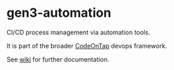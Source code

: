 # gen3-automation
CI/CD process management via automation tools.

It is part of the broader [CodeOnTap](http://codeontap.io) devops framework.

See [wiki](https://github.com/codeontap/gen3-automation/wiki) for further documentation.
